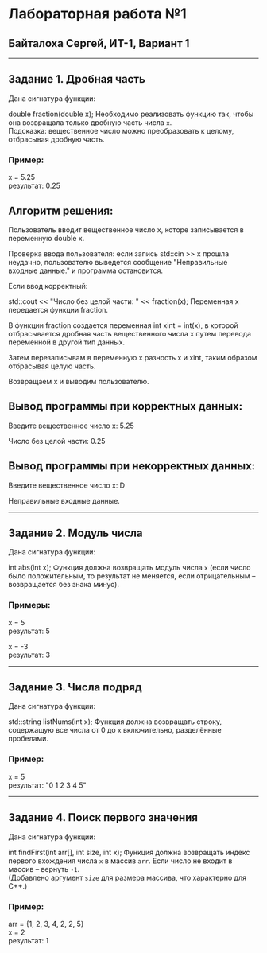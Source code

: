 # Лабораторная работа №1  
## Байталоха Сергей, ИТ-1, Вариант 1

---

## Задание 1. Дробная часть  
Дана сигнатура функции:  

double fraction(double x);
Необходимо реализовать функцию так, чтобы она возвращала только дробную часть числа `x`.  
Подсказка: вещественное число можно преобразовать к целому, отбрасывая дробную часть.  

### Пример:  

x = 5.25  
результат: 0.25

## Алгоритм решения:
Пользователь вводит вещественное число x, которе записывается в переменную double x.

Проверка ввода пользователя: если запись std::cin >> x прошла неудачно, пользователю выведется сообщение "Неправильные входные данные." и программа остановится.

Если ввод корректный:

std::cout << "Число без целой части: " << fraction(x); Переменная x передается функции fraction.

В функции fraction создается переменная int xint = int(x), в которой отбрасывается дробная часть вещественного числа x путем перевода переменной в другой тип данных.

Затем перезаписывам в переменную x разность x и xint, таким образом отбрасывая целую часть. 

Возвращаем x и выводим пользователю.

## Вывод программы при корректных данных:

Введите вещественное число x: 5.25

Число без целой части: 0.25

## Вывод программы при некорректных данных:

Введите вещественное число x: D

Неправильные входные данные.

---

## Задание 2. Модуль числа  
Дана сигнатура функции:  

int abs(int x);
Функция должна возвращать модуль числа `x` (если число было положительным, то результат не меняется, если отрицательным – возвращается без знака минус).  

### Примеры:  

x = 5  
результат: 5


x = -3  
результат: 3

---

## Задание 3. Числа подряд  
Дана сигнатура функции:  

std::string listNums(int x);
Функция должна возвращать строку, содержащую все числа от 0 до `x` включительно, разделённые пробелами.  

### Пример:  

x = 5  
результат: "0 1 2 3 4 5"

---

## Задание 4. Поиск первого значения  
Дана сигнатура функции:  

int findFirst(int arr[], int size, int x);
Функция должна возвращать индекс первого вхождения числа `x` в массив `arr`. Если число не входит в массив – вернуть `-1`.  
(Добавлено аргумент `size` для размера массива, что характерно для C++.)

### Пример:  

arr = {1, 2, 3, 4, 2, 2, 5}  
x = 2  
результат: 1
